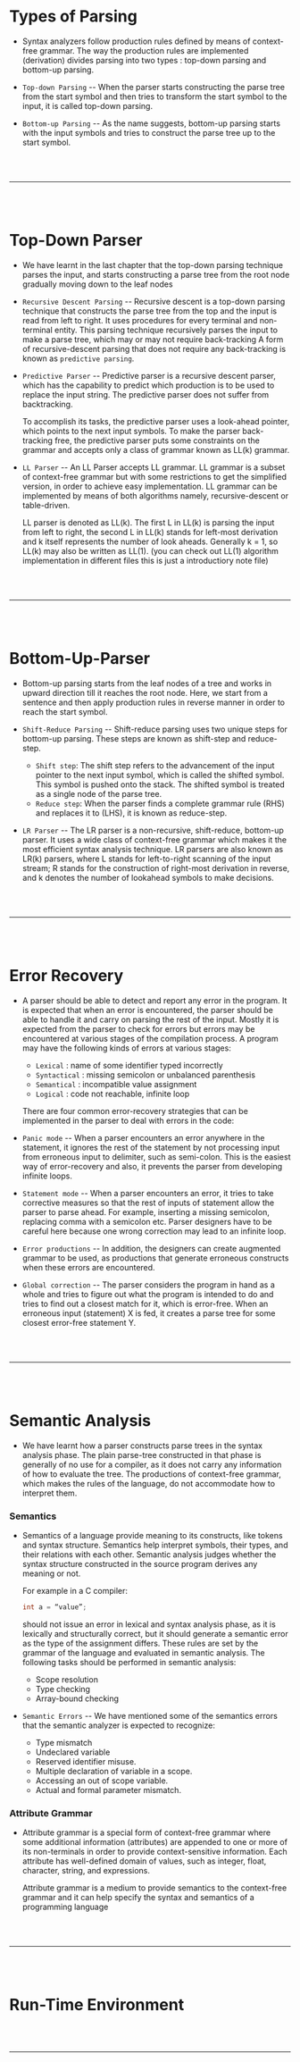 # Types of Parsing

- Syntax analyzers follow production rules defined by means of context-free grammar. The way the production rules are implemented (derivation) divides parsing into two types : top-down parsing and bottom-up parsing.

- `Top-down Parsing` -- When the parser starts constructing the parse tree from the start symbol and then tries to transform the start symbol to the input, it is called top-down parsing.

- `Bottom-up Parsing` -- As the name suggests, bottom-up parsing starts with the input symbols and tries to construct the parse tree up to the start symbol.

<br>
<Br>

---

<br>
<br>

# Top-Down Parser

- We have learnt in the last chapter that the top-down parsing technique parses the input, and starts constructing a parse tree from the root node gradually moving down to the leaf nodes

- `Recursive Descent Parsing` -- Recursive descent is a top-down parsing technique that constructs the parse tree from the top and the input is read from left to right. It uses procedures for every terminal and non-terminal entity. This parsing technique recursively parses the input to make a parse tree, which may or may not require back-tracking A form of recursive-descent parsing that does not require any back-tracking is known as `predictive parsing`.

- `Predictive Parser` -- Predictive parser is a recursive descent parser, which has the capability to predict which production is to be used to replace the input string. The predictive parser does not suffer from backtracking.

  To accomplish its tasks, the predictive parser uses a look-ahead pointer, which points to the next input symbols. To make the parser back-tracking free, the predictive parser puts some constraints on the grammar and accepts only a class of grammar known as LL(k) grammar.
  
- `LL Parser` -- An LL Parser accepts LL grammar. LL grammar is a subset of context-free grammar but with some restrictions to get the simplified version, in order to achieve easy implementation. LL grammar can be implemented by means of both algorithms namely, recursive-descent or table-driven.

  LL parser is denoted as LL(k). The first L in LL(k) is parsing the input from left to right, the second L in LL(k) stands for left-most derivation and k itself represents the number of look aheads. Generally k = 1, so LL(k) may also be written as LL(1). (you can check out LL(1) algorithm implementation in different files this is just a introductiory note file)

<br>
<br>

---

<br>
<Br>

# Bottom-Up-Parser

- Bottom-up parsing starts from the leaf nodes of a tree and works in upward direction till it reaches the root node. Here, we start from a sentence and then apply production rules in reverse manner in order to reach the start symbol.

- `Shift-Reduce Parsing` -- Shift-reduce parsing uses two unique steps for bottom-up parsing. These steps are known as shift-step and reduce-step.
  - `Shift step`: The shift step refers to the advancement of the input pointer to the next input symbol, which is called the shifted symbol. This symbol is pushed onto the stack. The shifted symbol is treated as a single node of the parse tree.
  - `Reduce step`: When the parser finds a complete grammar rule (RHS) and replaces it to (LHS), it is known as reduce-step. 

- `LR Parser` -- The LR parser is a non-recursive, shift-reduce, bottom-up parser. It uses a wide class of context-free grammar which makes it the most efficient syntax analysis technique. LR parsers are also known as LR(k) parsers, where L stands for left-to-right scanning of the input stream; R stands for the construction of right-most derivation in reverse, and k denotes the number of lookahead symbols to make decisions.

<br>
<Br>

---

<br>
<Br>

# Error Recovery

- A parser should be able to detect and report any error in the program. It is expected that when an error is encountered, the parser should be able to handle it and carry on parsing the rest of the input. Mostly it is expected from the parser to check for errors but errors may be encountered at various stages of the compilation process. A program may have the following kinds of errors at various stages:
  - `Lexical` : name of some identifier typed incorrectly
  - `Syntactical` : missing semicolon or unbalanced parenthesis
  - `Semantical` : incompatible value assignment
  - `Logical` : code not reachable, infinite loop
  
  There are four common error-recovery strategies that can be implemented in the parser to deal with errors in the code:
  
- `Panic mode` -- When a parser encounters an error anywhere in the statement, it ignores the rest of the statement by not processing input from erroneous input to delimiter, such as semi-colon. This is the easiest way of error-recovery and also, it prevents the parser from developing infinite loops.

- `Statement mode` -- When a parser encounters an error, it tries to take corrective measures so that the rest of inputs of statement allow the parser to parse ahead. For example, inserting a missing semicolon, replacing comma with a semicolon etc. Parser designers have to be careful here because one wrong correction may lead to an infinite loop.

- `Error productions` --  In addition, the designers can create augmented grammar to be used, as productions that generate erroneous constructs when these errors are encountered.

- `Global correction` -- The parser considers the program in hand as a whole and tries to figure out what the program is intended to do and tries to find out a closest match for it, which is error-free. When an erroneous input (statement) X is fed, it creates a parse tree for some closest error-free statement Y.

<br>
<Br>

---

<br>
<br>

# Semantic Analysis

- We have learnt how a parser constructs parse trees in the syntax analysis phase. The plain parse-tree constructed in that phase is generally of no use for a compiler, as it does not carry any information of how to evaluate the tree. The productions of context-free grammar, which makes the rules of the language, do not accommodate how to interpret them.

### Semantics

- Semantics of a language provide meaning to its constructs, like tokens and syntax structure. Semantics help interpret symbols, their types, and their relations with each other. Semantic analysis judges whether the syntax structure constructed in the source program derives any meaning or not.

  For example in a C compiler:
  ```c
  int a = “value”;
  ```
  should not issue an error in lexical and syntax analysis phase, as it is lexically and structurally correct, but it should generate a semantic error as the type of the assignment differs. These rules are set by the grammar of the language and evaluated in semantic analysis. The following tasks should be performed in semantic analysis:
  - Scope resolution
  - Type checking
  - Array-bound checking

- `Semantic Errors` -- We have mentioned some of the semantics errors that the semantic analyzer is expected to recognize:
  - Type mismatch
  - Undeclared variable
  - Reserved identifier misuse.
  - Multiple declaration of variable in a scope.
  - Accessing an out of scope variable.
  - Actual and formal parameter mismatch. 
  
### Attribute Grammar

- Attribute grammar is a special form of context-free grammar where some additional information (attributes) are appended to one or more of its non-terminals in order to provide context-sensitive information. Each attribute has well-defined domain of values, such as integer, float, character, string, and expressions.

  Attribute grammar is a medium to provide semantics to the context-free grammar and it can help specify the syntax and semantics of a programming language

<br>
<br>

---

<br>
<Br>

# Run-Time Environment



<br>
<br>

---

<br>
<Br>
